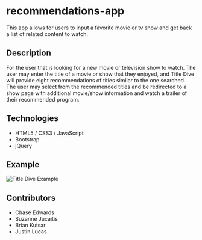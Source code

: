 # recommendations-app
This app allows for users to input a favorite movie or tv show and get back a list of related content to watch.

## Description
For the user that is looking for a new movie or television show to watch. The user may enter the title of a movie or show that they enjoyed, and Title Dive will provide eight recommendations of titles similar to the one searched. The user may select from the recommended titles and be redirected to a show page with additional movie/show information and watch a trailer of their recommended program.

## Technologies
* HTML5 / CSS3 / JavaScript
* Bootstrap
* jQuery

## Example
![Title Dive Example](titleDive.gif)

## Contributors
* Chase Edwards
* Suzanne Jucaitis
* Brian Kutsar
* Justin Lucas

